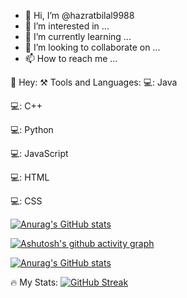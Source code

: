 - 👋 Hi, I’m @hazratbilal9988
- 👀 I’m interested in ...
- 🌱 I’m currently learning ...
- 💞️ I’m looking to collaborate on ...
- 📫 How to reach me ...


👋 Hey:
⚒️ Tools and Languages:
  💻: Java
  
  💻: C++
  
  💻: Python
  
  💻: JavaScript
  
  💻: HTML
  
  💻: CSS
  
  
  [![Anurag's GitHub stats](https://github-readme-stats.vercel.app/api?username=hazratbilal9988)](https://github.com/anuraghazra/github-readme-stats)
  
  
  [![Ashutosh's github activity graph](https://github-readme-activity-graph.cyclic.app/graph?username=hazratbilal9988&bg_color=fffff0&color=708090&line=24292e&point=24292e&area=true&hide_border=true)](https://github.com/ashutosh00710/github-readme-activity-graph)
  
  [![Anurag's GitHub stats](https://github-readme-stats.vercel.app/api?username=hazratbilal9988)](https://github.com/anuraghazra/github-readme-stats)
  

🔥 My Stats:
[![GitHub Streak](https://streak-stats.demolab.com/?user=hazratbilal9988)](https://git.io/streak-stats)

<!---
hazratbilal9988/hazratbilal9988 is a ✨ special ✨ repository because its `README.md` (this file) appears on your GitHub profile.
You can click the Preview link to take a look at your changes.
--->

